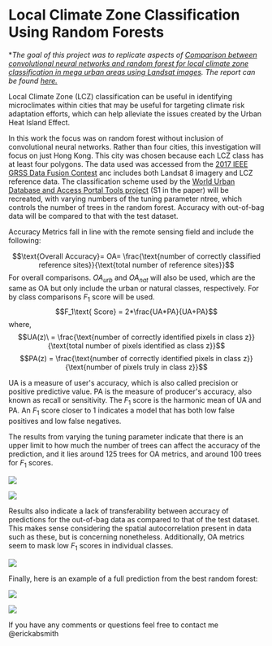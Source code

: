 # Local Climate Zone Classification Using Random Forests

**The goal of this project was to replicate aspects of *[Comparison between convolutional neural networks and random forest for local climate zone classification in mega urban areas using Landsat images](https://doi.org/10.1016/j.isprsjprs.2019.09.009). The report can be found [here.]()**

Local Climate Zone (LCZ) classification can be useful in identifying microclimates within cities that may be useful for targeting climate risk adaptation efforts, which can help alleviate the issues created by the Urban Heat Island Effect.

In this work the focus was on random forest without inclusion of convolutional neural networks. Rather than four cities, this investigation will focus on just Hong Kong. This city was chosen because each LCZ class has at least four polygons. The data used was accessed from the [2017 IEEE GRSS Data Fusion Contest](http://www.grss-ieee.org/2017-ieee-grss-data-fusion-contest/) anc includes both Landsat 8 imagery and LCZ reference data. The classification scheme used by the [World Urban Database and Access Portal Tools project](http://www.wudapt.org/) (S1 in the paper) will be recreated, with varying numbers of the tuning parameter ntree, which controls the number of trees in the random forest. Accuracy with out-of-bag data will be compared to that with the test dataset. 

Accuracy Metrics fall in line with the remote sensing field and include the following:

$$\text{Overall Accuracy}= OA= \frac{\text{number of correctly classified reference sites}}{\text{total number of reference sites}}$$
For overall comparisons. $OA_{\textit{urb}}$ and $OA_{\textit{nat}}$ will also be used, which are the same as OA but only include the urban or natural classes, respectively. For by class comparisons $F_1$ score will be used.
$$F_1\text{ Score} = 2*\frac{UA*PA}{UA+PA}$$
where,
$$UA(z)\ = \frac{\text{number of correctly identified pixels in class z}}{\text{total number of pixels identified as class z}}$$
$$PA(z) = \frac{\text{number of correctly identified pixels in class z}}{\text{number of pixels truly in class z}}$$

UA is a measure of user's accuracy, which is also called precision or positive predictive value. PA is the measure of producer's accuracy, also known as recall or sensitivity. The $F_1$ score is the harmonic mean of UA and PA. An $F_1$ score closer to 1 indicates a model that has both low false positives and low false negatives.

The results from varying the tuning parameter indicate that there is an upper limit to how much the number of trees can affect the accuracy of the prediction, and it lies around 125 trees for OA metrics, and around 100 trees for $F_1$ scores.

![]("results/plots/ntree_5_to_500_line_plot.pdf")

![]("results/plots/ntree_5_to_500_facet_plot.pdf")

Results also indicate a lack of transferability between accuracy of predictions for the out-of-bag data as compared to that of the test dataset. This makes sense considering the spatial autocorrelation present in data such as these, but is concerning nonetheless. Additionally, OA metrics seem to mask low $F_1$ scores in individual classes.

![]("results/plots/test_set_validation_metrics_barplot_separated.pdf")

Finally, here is an example of a full prediction from the best random forest:

![]("results/map_images/lcz_prediction.pdf")

![]("results/map_images/class_legend_horizontal.pdf")

If you have any comments or questions feel free to contact me @erickabsmith